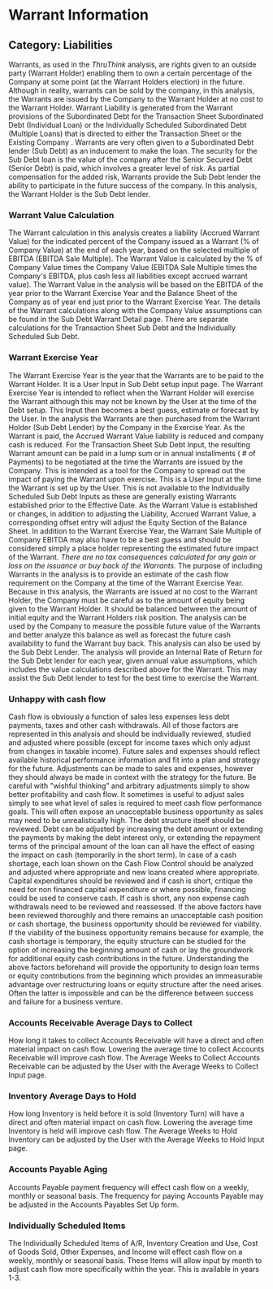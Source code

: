 # Warrant Information
## Category: Liabilities
Warrants, as used in the *ThruThink* analysis, are rights given to an outside party (Warrant Holder) enabling them to own a certain percentage of the Company at some point (at the Warrant Holders election) in the future. Although in reality, warrants can be sold by the company, in this analysis, the Warrants are issued by the Company to the Warrant Holder at no cost to the Warrant Holder.
Warrant Liability is generated from the Warrant provisions of the Subordinated Debt for the Transaction Sheet Subordinated Debt (Individual Loan) or the Individually Scheduled Subordinated Debt (Multiple Loans) that is directed to either the Transaction Sheet or the Existing Company .
Warrants are very often given to a Subordinated Debt lender (Sub Debt) as an inducement to make the loan. The security for the Sub Debt loan is the value of the company after the Senior Secured Debt (Senior Debt) is paid, which involves a greater level of risk. As partial compensation for the added risk, Warrants provide the Sub Debt lender the ability to participate in the future success of the company. In this analysis, the Warrant Holder is the Sub Debt lender.
### Warrant Value Calculation
The Warrant calculation in this analysis creates a liability (Accrued Warrant Value) for the indicated percent of the Company issued as a Warrant (% of Company Value) at the end of each year, based on the selected multiple of EBITDA (EBITDA Sale Multiple). The Warrant Value is calculated by the % of Company Value times the Company Value (EBITDA Sale Multiple times the Company's EBITDA, plus cash less all liabilities except accrued warrant value). The Warrant Value in the analysis will be based on the EBITDA of the year prior to the Warrant Exercise Year and the Balance Sheet of the Company as of year end just prior to the Warrant Exercise Year.
The details of the Warrant calculations along with the Company Value assumptions can be found in the Sub Debt Warrant Detail page. There are separate calculations for the Transaction Sheet Sub Debt and the Individually Scheduled Sub Debt.
### Warrant Exercise Year
The Warrant Exercise Year is the year that the Warrants are to be paid to the Warrant Holder. It is a User Input in Sub Debt setup input page. The Warrant Exercise Year is intended to reflect when the Warrant Holder will exercise the Warrant although this may not be known by the User at the time of the Debt setup. This Input then becomes a best guess, estimate or forecast by the User. In the analysis the Warrants are then purchased from the Warrant Holder (Sub Debt Lender) by the Company in the Exercise Year. As the Warrant is paid, the Accrued Warrant Value liability is reduced and company cash is reduced.
For the Transaction Sheet Sub Debt Input, the resulting Warrant amount can be paid in a lump sum or in annual installments ( # of Payments) to be negotiated at the time the Warrants are issued by the Company. This is intended as a tool for the Company to spread out the impact of paying the Warrant upon exercise. This is a User Input at the time the Warrant is set up by the User. This is not available to the Individually Scheduled Sub Debt Inputs as these are generally existing Warrants established prior to the Effective Date.
As the Warrant Value is established or changes, in addition to adjusting the Liability, Accrued Warrant Value, a corresponding offset entry will adjust the Equity Section of the Balance Sheet.
In addition to the Warrant Exercise Year, the Warrant Sale Multiple of Company EBITDA may also have to be a best guess and should be considered simply a place holder representing the estimated future impact of the Warrant.
*There are no tax consequences calculated for any gain or loss on the issuance or buy back of the Warrants.*
The purpose of including Warrants in the analysis is to provide an estimate of the cash flow requirement on the Company at the time of the Warrant Exercise Year.
Because in this analysis, the Warrants are issued at no cost to the Warrant Holder, the Company must be careful as to the amount of equity being given to the Warrant Holder. It should be balanced between the amount of initial equity and the Warrant Holders risk position. The analysis can be used by the Company to measure the possible future value of the Warrants and better analyze this balance as well as forecast the future cash availability to fund the Warrant buy back.
This analysis can also be used by the Sub Debt Lender. The analysis will provide an Internal Rate of Return for the Sub Debt lender for each year, given annual value assumptions, which includes the value calculations described above for the  Warrant. This may assist the Sub Debt lender to test for the best time to exercise the Warrant.
### Unhappy with cash flow
Cash flow is obviously a function of sales less expenses less debt payments, taxes and other cash withdrawals. All of those factors are represented in this analysis and should be individually reviewed, studied and adjusted where possible (except for income taxes which only adjust from changes in taxable income).
Future sales and expenses should reflect available historical performance information and fit into a plan and strategy for the future. Adjustments can be made to sales and expenses, however they should always be made in context with the strategy for the future. Be careful with "wishful thinking" and arbitrary adjustments simply to show better profitability and cash flow.
It sometimes is useful to adjust sales simply to see what level of sales is required to meet cash flow performance goals. This will often expose an unacceptable business opportunity as sales may need to be unrealistically high.
The debt structure itself should be reviewed. Debt can be adjusted by increasing the debt amount or extending the payments by making the debt interest only, or extending the repayment terms of the principal amount of the loan can all have the effect of easing the impact on cash (temporarily in the short term).
In case of a cash shortage, each loan shown on the Cash Flow Control should be analyzed and adjusted where appropriate and new loans created where appropriate.
Capital expenditures should be reviewed and if cash is short, critique the need for non financed capital expenditure or where possible, financing could be used to conserve cash.
If cash is short, any non expense cash withdrawals need to be reviewed and reassessed.
If the above factors have been reviewed thoroughly and there remains an unacceptable cash position or cash shortage, the business opportunity should be reviewed for viability. If the viability of the business opportunity remains because for example, the cash shortage is temporary, the equity structure can be studied for the option of increasing the beginning amount of cash or lay the groundwork for additional equity cash contributions in the future.
Understanding the above factors beforehand will provide the opportunity to design loan terms or equity contributions from the beginning which provides an immeasurable advantage over restructuring loans or equity structure after the need arises. Often the latter is impossible and can be the difference between success and failure for a business venture.
### Accounts Receivable Average Days to Collect
How long it takes to collect Accounts Receivable will have a direct and often material impact on cash flow. Lowering the average time to collect Accounts Receivable will improve cash flow. The Average Weeks to Collect Accounts Receivable can be adjusted by the User with the Average Weeks to Collect Input page.
### Inventory Average Days to Hold
How long Inventory is held before it is sold (Inventory Turn) will have a direct and often material impact on cash flow. Lowering the average time Inventory is held will improve cash flow. The Average Weeks to Hold Inventory can be adjusted by the User with the Average Weeks to Hold Input page.
### Accounts Payable Aging
Accounts Payable payment frequency will effect cash flow on a weekly, monthly or seasonal basis. The frequency for paying Accounts Payable may be adjusted in the Accounts Payables Set Up form.
### Individually Scheduled Items
The Individually Scheduled Items of A/R, Inventory Creation and Use, Cost of Goods Sold, Other Expenses, and Income will effect cash flow on a weekly, monthly or seasonal basis. These Items will allow input by month to adjust cash flow more specifically within the year. This is available in years 1-3.
